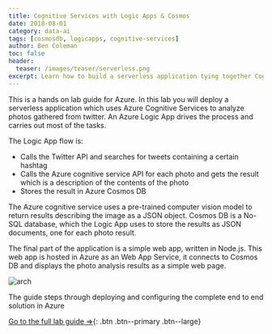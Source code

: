 ```yaml
---
title: Cognitive Services with Logic Apps & Cosmos
date: 2018-08-01
category: data-ai
tags: [cosmosdb, logicapps, cognitive-services]
author: Ben Coleman
toc: false
header:
  teaser: /images/teaser/serverless.png
excerpt: Learn how to build a serverless application tying together Cognitive Services with Logic Apps and storing data in Cosmos DB
---
```


This is a hands on lab guide for Azure. In this lab you will deploy a serverless application which uses Azure Cognitive Services to analyze photos gathered from twitter. An Azure Logic App drives the process and carries out most of the tasks.

The Logic App flow is:

- Calls the Twitter API and searches for tweets containing a certain hashtag
- Calls the Azure cognitive service API for each photo and gets the result which is a description of the contents of the photo
- Stores the result in Azure Cosmos DB

The Azure cognitive service uses a pre-trained computer vision model to return results describing the image as a JSON object. Cosmos DB is a No-SQL database, which the Logic App uses to store the results as JSON documents, one for each photo result.

The final part of the application is a simple web app, written in Node.js. This web app is hosted in Azure as an Web App Service, it connects to Cosmos DB and displays the photo analysis results as a simple web page.

![arch](arch.png)

The guide steps through deploying and configuring the complete end to end solution in Azure

[Go to the full lab guide ⇒](http://code.benco.io/serverless-cosmos-lab/){: .btn .btn--primary .btn--large}
